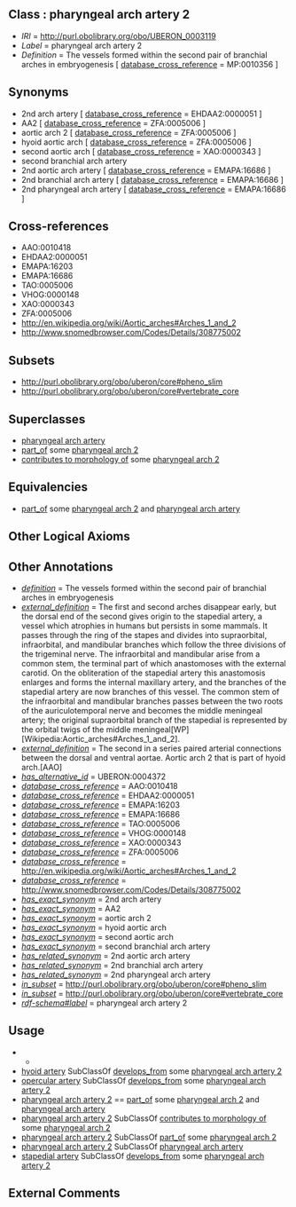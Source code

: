 
## Class : pharyngeal arch artery 2

 * *IRI* = http://purl.obolibrary.org/obo/UBERON_0003119
 * *Label* = pharyngeal arch artery 2
 * *Definition* = The vessels formed within the second pair of branchial arches in embryogenesis [ [database_cross_reference](../../ef/oboInOwl#hasDbXref.md) = MP:0010356 ]

## Synonyms

 * 2nd arch artery [ [database_cross_reference](../../ef/oboInOwl#hasDbXref.md) = EHDAA2:0000051 ]
 * AA2 [ [database_cross_reference](../../ef/oboInOwl#hasDbXref.md) = ZFA:0005006 ]
 * aortic arch 2 [ [database_cross_reference](../../ef/oboInOwl#hasDbXref.md) = ZFA:0005006 ]
 * hyoid aortic arch [ [database_cross_reference](../../ef/oboInOwl#hasDbXref.md) = ZFA:0005006 ]
 * second aortic arch [ [database_cross_reference](../../ef/oboInOwl#hasDbXref.md) = XAO:0000343 ]
 * second branchial arch artery
 * 2nd aortic arch artery [ [database_cross_reference](../../ef/oboInOwl#hasDbXref.md) = EMAPA:16686 ]
 * 2nd branchial arch artery [ [database_cross_reference](../../ef/oboInOwl#hasDbXref.md) = EMAPA:16686 ]
 * 2nd pharyngeal arch artery [ [database_cross_reference](../../ef/oboInOwl#hasDbXref.md) = EMAPA:16686 ]

## Cross-references

 * AAO:0010418
 * EHDAA2:0000051
 * EMAPA:16203
 * EMAPA:16686
 * TAO:0005006
 * VHOG:0000148
 * XAO:0000343
 * ZFA:0005006
 * http://en.wikipedia.org/wiki/Aortic_arches#Arches_1_and_2
 * http://www.snomedbrowser.com/Codes/Details/308775002

## Subsets

 * http://purl.obolibrary.org/obo/uberon/core#pheno_slim
 * http://purl.obolibrary.org/obo/uberon/core#vertebrate_core

## Superclasses

 * [pharyngeal arch artery](../../UBERON/63/UBERON_0004363.md)
 * [part_of](../../BFO/50/BFO_0000050.md) some [pharyngeal arch 2](../../UBERON/66/UBERON_0003066.md)
 * [contributes to morphology of](../../RO/33/RO_0002433.md) some [pharyngeal arch 2](../../UBERON/66/UBERON_0003066.md)

## Equivalencies

 * [part_of](../../BFO/50/BFO_0000050.md) some [pharyngeal arch 2](../../UBERON/66/UBERON_0003066.md) and [pharyngeal arch artery](../../UBERON/63/UBERON_0004363.md)

## Other Logical Axioms


## Other Annotations

 * *[definition](../../IAO/15/IAO_0000115.md)* = The vessels formed within the second pair of branchial arches in embryogenesis
 * *[external_definition](../../UBPROP/01/UBPROP_0000001.md)* = The first and second arches disappear early, but the dorsal end of the second gives origin to the stapedial artery, a vessel which atrophies in humans but persists in some mammals. It passes through the ring of the stapes and divides into supraorbital, infraorbital, and mandibular branches which follow the three divisions of the trigeminal nerve. The infraorbital and mandibular arise from a common stem, the terminal part of which anastomoses with the external carotid. On the obliteration of the stapedial artery this anastomosis enlarges and forms the internal maxillary artery, and the branches of the stapedial artery are now branches of this vessel. The common stem of the infraorbital and mandibular branches passes between the two roots of the auriculotemporal nerve and becomes the middle meningeal artery; the original supraorbital branch of the stapedial is represented by the orbital twigs of the middle meningeal[WP][Wikipedia:Aortic_arches#Arches_1_and_2].
 * *[external_definition](../../UBPROP/01/UBPROP_0000001.md)* = The second in a series paired arterial connections between the dorsal and ventral aortae. Aortic arch 2 that is part of hyoid arch.[AAO]
 * *[has_alternative_id](../../Id/oboInOwl#hasAlternativeId.md)* = UBERON:0004372
 * *[database_cross_reference](../../ef/oboInOwl#hasDbXref.md)* = AAO:0010418
 * *[database_cross_reference](../../ef/oboInOwl#hasDbXref.md)* = EHDAA2:0000051
 * *[database_cross_reference](../../ef/oboInOwl#hasDbXref.md)* = EMAPA:16203
 * *[database_cross_reference](../../ef/oboInOwl#hasDbXref.md)* = EMAPA:16686
 * *[database_cross_reference](../../ef/oboInOwl#hasDbXref.md)* = TAO:0005006
 * *[database_cross_reference](../../ef/oboInOwl#hasDbXref.md)* = VHOG:0000148
 * *[database_cross_reference](../../ef/oboInOwl#hasDbXref.md)* = XAO:0000343
 * *[database_cross_reference](../../ef/oboInOwl#hasDbXref.md)* = ZFA:0005006
 * *[database_cross_reference](../../ef/oboInOwl#hasDbXref.md)* = http://en.wikipedia.org/wiki/Aortic_arches#Arches_1_and_2
 * *[database_cross_reference](../../ef/oboInOwl#hasDbXref.md)* = http://www.snomedbrowser.com/Codes/Details/308775002
 * *[has_exact_synonym](../../ym/oboInOwl#hasExactSynonym.md)* = 2nd arch artery
 * *[has_exact_synonym](../../ym/oboInOwl#hasExactSynonym.md)* = AA2
 * *[has_exact_synonym](../../ym/oboInOwl#hasExactSynonym.md)* = aortic arch 2
 * *[has_exact_synonym](../../ym/oboInOwl#hasExactSynonym.md)* = hyoid aortic arch
 * *[has_exact_synonym](../../ym/oboInOwl#hasExactSynonym.md)* = second aortic arch
 * *[has_exact_synonym](../../ym/oboInOwl#hasExactSynonym.md)* = second branchial arch artery
 * *[has_related_synonym](../../ym/oboInOwl#hasRelatedSynonym.md)* = 2nd aortic arch artery
 * *[has_related_synonym](../../ym/oboInOwl#hasRelatedSynonym.md)* = 2nd branchial arch artery
 * *[has_related_synonym](../../ym/oboInOwl#hasRelatedSynonym.md)* = 2nd pharyngeal arch artery
 * *[in_subset](../../et/oboInOwl#inSubset.md)* = http://purl.obolibrary.org/obo/uberon/core#pheno_slim
 * *[in_subset](../../et/oboInOwl#inSubset.md)* = http://purl.obolibrary.org/obo/uberon/core#vertebrate_core
 * *[rdf-schema#label](../../el/rdf-schema#label.md)* = pharyngeal arch artery 2

## Usage

 * -
 * [hyoid artery](../../UBERON/08/UBERON_0005608.md) SubClassOf [develops_from](../../RO/02/RO_0002202.md) some [pharyngeal arch artery 2](../../UBERON/19/UBERON_0003119.md)
 * [opercular artery](../../UBERON/22/UBERON_2005022.md) SubClassOf [develops_from](../../RO/02/RO_0002202.md) some [pharyngeal arch artery 2](../../UBERON/19/UBERON_0003119.md)
 * [pharyngeal arch artery 2](../../UBERON/19/UBERON_0003119.md) == [part_of](../../BFO/50/BFO_0000050.md) some [pharyngeal arch 2](../../UBERON/66/UBERON_0003066.md) and [pharyngeal arch artery](../../UBERON/63/UBERON_0004363.md)
 * [pharyngeal arch artery 2](../../UBERON/19/UBERON_0003119.md) SubClassOf [contributes to morphology of](../../RO/33/RO_0002433.md) some [pharyngeal arch 2](../../UBERON/66/UBERON_0003066.md)
 * [pharyngeal arch artery 2](../../UBERON/19/UBERON_0003119.md) SubClassOf [part_of](../../BFO/50/BFO_0000050.md) some [pharyngeal arch 2](../../UBERON/66/UBERON_0003066.md)
 * [pharyngeal arch artery 2](../../UBERON/19/UBERON_0003119.md) SubClassOf [pharyngeal arch artery](../../UBERON/63/UBERON_0004363.md)
 * [stapedial artery](../../UBERON/45/UBERON_0006345.md) SubClassOf [develops_from](../../RO/02/RO_0002202.md) some [pharyngeal arch artery 2](../../UBERON/19/UBERON_0003119.md)

## External Comments

